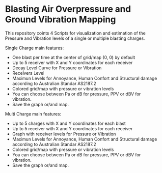 # Blasting Air Overpressure and Ground Vibration Mapping

This repository coints 4 Scripts for visualization and estimation of the Pressure and Vibration levels of a single or multiple blasting charges.

Single Charge main features:
* One blast per time at the center of grid/map (0, 0) by default
* Up to 5 receiver with X and Y coordinates for each receiver
* Decay Level Curve for Pressure or Vibration
* Receivers Level
* Maximun Levels for Annoyance, Human Confort and Structural damage according to Australian Standar AS2187.2
* Colored grid/map with pressure or vibration levels
* You can choose between Pa or dB for pressure, PPV or dBV for vibration.
* Save the graph or/and map.

Multi Charge main features:
* Up to 5 charges with X and Y coordinates for each blast
* Up to 5 receiver with X and Y coordinates for each receiver
* Graph with receiver levels for Pressure or Vibration
* Maximun Levels for Annoyance, Human Confort and Structural damage according to Australian Standar AS2187.2
* Colored grid/map with pressure or vibration levels
* You can choose between Pa or dB for pressure, PPV or dBV for vibration.
* Save the graph or/and map.




